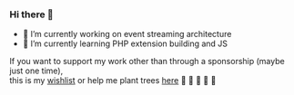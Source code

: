 <!--
![Banner](https://github.com/nick-zh/nick-zh/blob/master/jc.png)
-->

### Hi there 👋
- 🔭 I’m currently working on event streaming architecture
- 🌱 I’m currently learning PHP extension building and JS

If you want to support my work other than through a sponsorship (maybe just one time),  
this is my [wishlist](https://amzn.to/3tSIPmJ) or help me plant trees [here](https://ecologi.com/nick-zh?r=5f563ec155e2050019f6daac) :pray: :evergreen_tree: :deciduous_tree: :evergreen_tree: :deciduous_tree:




<!--
![Nikazu's GitHub stats](https://github-readme-stats.vercel.app/api?username=nick-zh&count_private=true&show_icons=true&include_all_commits=true)

**nick-zh/nick-zh** is a ✨ _special_ ✨ repository because its `README.md` (this file) appears on your GitHub profile.

Here are some ideas to get you started:

- 🔭 I’m currently working on ...
- 🌱 I’m currently learning ...
- 👯 I’m looking to collaborate on ...
- 🤔 I’m looking for help with ...
- 💬 Ask me about ...
- 📫 How to reach me: ...
- 😄 Pronouns: ...
- ⚡ Fun fact: ...
-->
